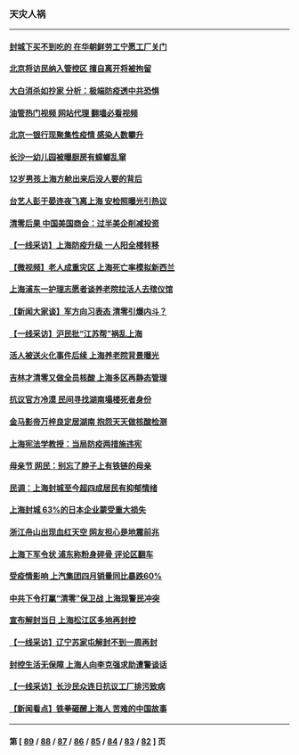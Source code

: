 ### 天灾人祸
---
#### [封城下买不到吃的 在华朝鲜劳工宁愿工厂关门](../../pages/ncid280/n13732368.md?05110845) 
#### [北京将访民纳入管控区 擅自离开将被拘留](../../pages/ncid280/n13732205.md?05110845) 
#### [大白消杀如抄家 分析：极端防疫透中共恐惧](../../pages/ncid280/n13732034.md?05110845) 
#### [油管热门视频 网站代理 翻墙必看视频](http://209.222.30.114:81/youtube.html?05110845)
#### [北京一银行现聚集性疫情 感染人数攀升](../../pages/ncid280/n13731998.md?05110845) 
#### [长沙一幼儿园被曝厨房有蟑螂乱窜](../../pages/ncid280/n13731916.md?05110845) 
#### [12岁男孩上海方舱出来后没人要的背后](../../pages/ncid280/n13731879.md?05110845) 
#### [台艺人彭于晏连夜飞离上海 安检照曝光引热议](../../pages/ncid280/n13731555.md?05110845) 
#### [清零后果 中国美国商会：过半美企削减投资](../../pages/ncid280/n13731358.md?05110845) 
#### [【一线采访】上海防疫升级 一人阳全楼转移](../../pages/ncid280/n13731443.md?05110845) 
#### [【微视频】老人成重灾区 上海死亡率模拟新西兰](../../pages/ncid280/n13731402.md?05110845) 
#### [上海浦东一护理志愿者谈养老院拉活人去殡仪馆](../../pages/ncid280/n13731427.md?05110845) 
#### [【新闻大家谈】军方向习表态 清零引爆内斗？](../../pages/ncid280/n13731268.md?05110845) 
#### [【一线采访】沪民批“江苏帮”祸乱上海](../../pages/ncid280/n13731242.md?05110845) 
#### [活人被送火化事件后续 上海养老院背景曝光](../../pages/ncid280/n13731157.md?05110845) 
#### [吉林才清零又做全员核酸 上海多区再静态管理](../../pages/ncid280/n13731187.md?05110845) 
#### [抗议官方冷漠 民间寻找湖南塌楼死者身份](../../pages/ncid280/n13730801.md?05110845) 
#### [金马影帝万梓良定居湖南 抱怨天天做核酸检测](../../pages/ncid280/n13730589.md?05110845) 
#### [上海宪法学教授：当局防疫两措施违宪](../../pages/ncid280/n13730561.md?05110845) 
#### [母亲节 网民：别忘了脖子上有铁链的母亲](../../pages/ncid280/n13730439.md?05110845) 
#### [民调：上海封城至今超四成居民有抑郁情绪](../../pages/ncid280/n13730381.md?05110845) 
#### [上海封城 63%的日本企业蒙受重大损失](../../pages/ncid280/n13730353.md?05110845) 
#### [浙江舟山出现血红天空 网友担心是地震前兆](../../pages/ncid280/n13730103.md?05110845) 
#### [上海下军令状 浦东称粉身碎骨 评论区翻车](../../pages/ncid280/n13729974.md?05110845) 
#### [受疫情影响 上汽集团四月销量同比暴跌60%](../../pages/ncid280/n13729765.md?05110845) 
#### [中共下令打赢“清零”保卫战 上海现警民冲突](../../pages/ncid280/n13729726.md?05110845) 
#### [宣布解封当日 上海松江区多地再封控](../../pages/ncid280/n13729650.md?05110845) 
#### [【一线采访】辽宁苏家屯解封不到一周再封](../../pages/ncid280/n13729625.md?05110845) 
#### [封控生活无保障 上海人向李克强求助遭警谈话](../../pages/ncid280/n13729548.md?05110845) 
#### [【一线采访】长沙民众连日抗议工厂排污致病](../../pages/ncid280/n13729392.md?05110845) 
#### [【新闻看点】铁拳砸醒上海人 苦难的中国故事](../../pages/ncid280/n13729051.md?05110845) 

---
#### 第 [ [89](./89.md?05110845) / [88](./88.md?05110845) / [87](./87.md?05110845) / [86](./86.md?05110845) / [85](./85.md?05110845) / [84](./84.md?05110845) / [83](./83.md?05110845) / [82](./82.md?05110845) ] 页

